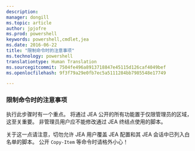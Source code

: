 ```yaml
---
description: 
manager: dongill
ms.topic: article
author: jpjofre
ms.prod: powershell
keywords: powershell,cmdlet,jea
ms.date: 2016-06-22
title: "限制命令时的注意事项"
ms.technology: powershell
translationtype: Human Translation
ms.sourcegitcommit: 7504fe496a8913718847e45115d126caf4049bef
ms.openlocfilehash: 9f3f79a29e0fb7ec5a5111284bb7985548e17749

---
```


### 限制命令时的注意事项
执行此步骤时有一个重点。
将通过 JEA 公开的所有功能置于仅限管理员的区域，这至关重要。
非管理员用户应不能修改通过 JEA 终结点使用的脚本。

关于这一点请注意，切勿允许 JEA 用户覆盖 JEA 配置和其 JEA 会话中已列入白名单的脚本。
公开 `Copy-Item` 等命令时请格外小心！




<!--HONumber=Aug16_HO3-->


